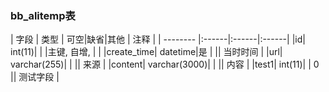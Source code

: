 ### bb_alitemp表
  
| 字段        | 类型 | 可空|缺省|其他  | 注释 |
| -------- |:------|:------|:------|
|id| int(11)| |   |主键, 自增, |  |
|create_time| datetime|是 |   || 当时时间 |
|url| varchar(255)| |   || 来源 |
|content| varchar(3000)| |   || 内容 |
|test1| int(11)| |  0 || 测试字段 |
